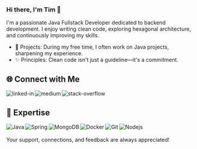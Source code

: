### Hi there, I'm Tim 🐧
I'm a passionate Java Fullstack Developer dedicated to backend development. I enjoy writing clean code, exploring hexagonal architecture, and continuously improving my skills.

- 🔭 Projects: During my free time, I often work on Java projects, sharpening my experience.
- ✨ Principles: Clean code isn't just a guideline—it's a commitment.

## 🌐 Connect with Me

[<img align="left" alt="linked-in" src="https://img.shields.io/badge/linkedin-%230077B5.svg?&style=for-the-badge&logo=linkedin&logoColor=white" />](https://www.linkedin.com/in/tim-scheifler-433763224/)
[<img align="left" alt="medium" src="https://img.shields.io/badge/medium-%2312100E.svg?&style=for-the-badge&logo=medium&logoColor=white" />](https://medium.com/@tim.scheifler/)
[<img align="left" alt="stack-overflow" src="https://img.shields.io/badge/stack%20overflow-FE7A16?logo=stack-overflow&logoColor=white&style=for-the-badge" />](https://stackoverflow.com/users/18344465/tim-scheifler)
<br>


## 💼 Expertise
<img align="left" alt="Java" src="https://img.shields.io/badge/Java-ED8B00?style=for-the-badge&logo=openjdk&logoColor=white" />
<img align="left" alt="Spring" src="https://img.shields.io/badge/spring%20-%236DB33F.svg?&style=for-the-badge&logo=spring&logoColor=white" />
<img align="left" alt="MongoDB" src="https://img.shields.io/badge/MongoDB-4EA94B?style=for-the-badge&logo=mongodb&logoColor=white" />
<img align="left" alt="Docker" src="https://img.shields.io/badge/docker-%230db7ed.svg?style=for-the-badge&logo=docker&logoColor=white" />
<img align="left" alt="Git" src="https://img.shields.io/badge/git-%23F05033.svg?style=for-the-badge&logo=git&logoColor=white" />
<img align="left" alt="Nodejs" src="https://img.shields.io/badge/node.js%20-%2343853D.svg?&style=for-the-badge&logo=node.js&logoColor=white" />

<br><br>
Your support, connections, and feedback are always appreciated!
